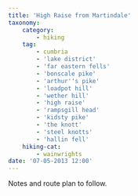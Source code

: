 ```yaml
---
title: 'High Raise from Martindale'
taxonomy:
    category:
        - hiking
    tag:
        - cumbria
        - 'lake district'
        - 'far eastern fells'
        - 'bonscale pike'
        - 'arthur''s pike'
        - 'loadpot hill'
        - 'wether hill'
        - 'high raise'
        - 'rampsgill head'
        - 'kidsty pike'
        - 'the knott'
        - 'steel knotts'
        - 'hallin fell'
    hiking-cat:
        - wainwrights
date: '07-05-2013 12:00'
---
```


Notes and route plan to follow.